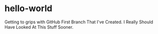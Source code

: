 # hello-world
Getting to grips with GitHub
First Branch That I've Created. I Really Should Have Looked At This Stuff Sooner.
